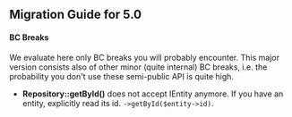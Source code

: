 ## Migration Guide for 5.0

#### BC Breaks

We evaluate here only BC breaks you will probably encounter. This major version consists also of other minor (quite internal) BC breaks, i.e. the probability you don't use these semi-public API is quite high.

- **Repository::getById()** does not accept IEntity anymore. If you have an entity, explicitly read its id. `->getById($entity->id)`.
